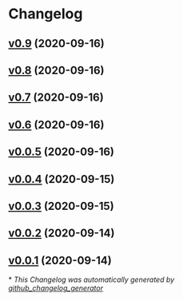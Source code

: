 # Changelog

## [v0.9](https://github.com/tristanlee85/xdn-default-template/tree/v0.9) (2020-09-16)

## [v0.8](https://github.com/tristanlee85/xdn-default-template/tree/v0.8) (2020-09-16)

## [v0.7](https://github.com/tristanlee85/xdn-default-template/tree/v0.7) (2020-09-16)

## [v0.6](https://github.com/tristanlee85/xdn-default-template/tree/v0.6) (2020-09-16)

## [v0.0.5](https://github.com/tristanlee85/xdn-default-template/tree/v0.0.5) (2020-09-16)

## [v0.0.4](https://github.com/tristanlee85/xdn-default-template/tree/v0.0.4) (2020-09-15)

## [v0.0.3](https://github.com/tristanlee85/xdn-default-template/tree/v0.0.3) (2020-09-15)

## [v0.0.2](https://github.com/tristanlee85/xdn-default-template/tree/v0.0.2) (2020-09-14)

## [v0.0.1](https://github.com/tristanlee85/xdn-default-template/tree/v0.0.1) (2020-09-14)



\* *This Changelog was automatically generated by [github_changelog_generator](https://github.com/github-changelog-generator/github-changelog-generator)*
